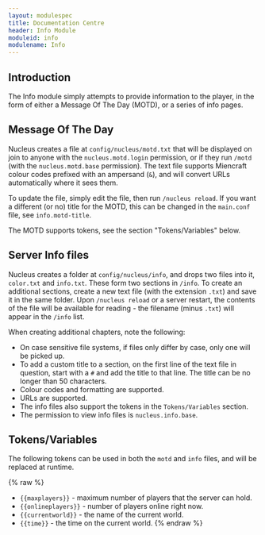 ```yaml
---
layout: modulespec
title: Documentation Centre
header: Info Module
moduleid: info
modulename: Info
---
```


## Introduction

The Info module simply attempts to provide information to the player, in the form of either a Message Of The Day (MOTD), or
a series of info pages.

## Message Of The Day

Nucleus creates a file at `config/nucleus/motd.txt` that will be displayed on join to anyone with the `nucleus.motd.login`
permission, or if they run `/motd` (with the `nucleus.motd.base` permission). The text file supports Miencraft colour codes
prefixed with an ampersand (`&`), and will convert URLs automatically where it sees them.

To update the file, simply edit the file, then run `/nucleus reload`. If you want a different (or no) title for the MOTD,
this can be changed in the `main.conf` file, see `info.motd-title`.

The MOTD supports tokens, see the section "Tokens/Variables" below.

## Server Info files

Nucleus creates a folder at `config/nucleus/info`, and drops two files into it, `color.txt` and `info.txt`. These form two
sections in `/info`. To create an additional sections, create a new text file (with the extension `.txt`) and save it in the
same folder. Upon `/nucleus reload` or a server restart, the contents of the file will be available for reading - the filename
(minus `.txt`) will appear in the `/info` list.

When creating additional chapters, note the following:

* On case sensitive file systems, if files only differ by case, only one will be picked up.
* To add a custom title to a section, on the first line of the text file in question, start with a `#` and add the title
to that line. The title can be no longer than 50 characters.
* Colour codes and formatting are supported.
* URLs are supported.
* The info files also support the tokens in the `Tokens/Variables` section.
* The permission to view info files is `nucleus.info.base`.

## Tokens/Variables

The following tokens can be used in both the `motd` and `info` files, and will be replaced at runtime.

{% raw %}
* `{{maxplayers}}` - maximum number of players that the server can hold.
* `{{onlineplayers}}` - number of players online right now.
* `{{currentworld}}` - the name of the current world.
* `{{time}}` - the time on the current world.
{% endraw %}
